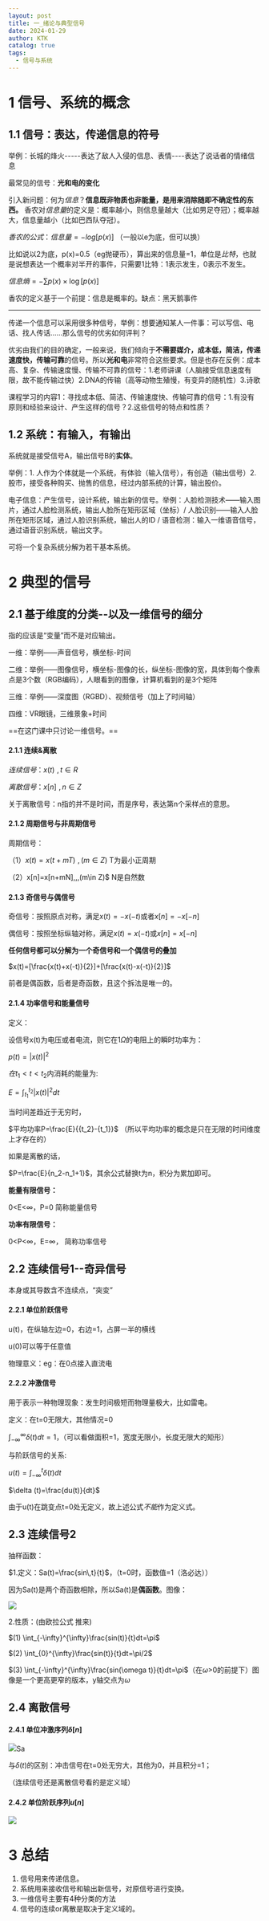 ```yaml
---
layout: post
title: 一_绪论与典型信号
date: 2024-01-29
author: KTK
catalog: true
tags:
  - 信号与系统
---
```


# 1 信号、系统的概念

## 1.1 信号：表达，传递信息的符号

举例：长城的烽火-----表达了敌人入侵的信息、表情----表达了说话者的情绪信息

最常见的信号：**光和电的变化**

引入新问题：何为*信息*？**信息既非物质也非能量，是用来消除随即不确定性的东西。** 香农对*信息量*的定义是：概率越小，则信息量越大（比如男足夺冠）；概率越大，信息量越小（比如巴西队夺冠）。

$香农的公式：信息量=-log[p(x)]$ （一般以e为底，但可以换）

比如说以2为底，p(x)=0.5（eg抛硬币），算出来的信息量=1，单位是*比特*，也就是说想表达一个概率对半开的事件，只需要1比特：1表示发生，0表示不发生。

$信息熵=-\sum p(x)\times\log[p(x)]$

香农的定义基于一个前提：信息是概率的。缺点：黑天鹅事件

-------

传递一个信息可以采用很多种信号，举例：想要通知某人一件事：可以写信、电话、找人传话……那么信号的优劣如何评判？

优劣由我们的目的确定，一般来说，我们倾向于**不需要媒介，成本低，简洁，传递速度快，传输可靠**的信号。所以**光和电**非常符合这些要求。但是也存在反例：成本高、复杂、传输速度慢、传输不可靠的信号：1.老师讲课（人脑接受信息速度有限，故不能传输过快）2.DNA的传输（高等动物生殖慢，有变异的随机性）3.诗歌

课程学习的内容1：寻找成本低、简洁、传输速度快、传输可靠的信号：1.有没有原则和经验来设计、产生这样的信号？2.这些信号的特点和性质？

## 1.2 系统：有输入，有输出

系统就是接受信号A，输出信号B的**实体**。

举例：1. 人作为个体就是一个系统，有体验（输入信号），有创造（输出信号）2. 股市，接受各种购买、抛售的信息，经过内部系统的计算，输出股价。

电子信息：产生信号，设计系统，输出新的信号。举例：人脸检测技术——输入图片，通过人脸检测系统，输出人脸所在矩形区域（坐标）/ 人脸识别——输入人脸所在矩形区域，通过人脸识别系统，输出人的ID / 语音检测：输入一维语音信号，通过语音识别系统，输出文字。

可将一个复杂系统分解为若干基本系统。

# 2 典型的信号

## 2.1 基于维度的分类--以及一维信号的细分

指的应该是“变量”而不是对应输出。

一维：举例——声音信号，横坐标-时间

二维：举例——图像信号，横坐标-图像的长，纵坐标-图像的宽，具体到每个像素点是3个数（RGB编码），人眼看到的图像，计算机看到的是3个矩阵

三维：举例——深度图（RGBD）、视频信号（加上了时间轴）

四维：VR眼镜，三维景象+时间

==在这门课中只讨论一维信号。==

#### 2.1.1 连续&离散

$连续信号：x(t)\,\,,\,t\in R$

$离散信号：x[n]\,\,,\,n\in Z$

关于离散信号：n指的并不是时间，而是序号，表达第n个采样点的意思。

#### 2.1.2 周期信号与非周期信号

周期信号：

$（1）x(t)=x(t+mT)\,\,,\,(m\in Z)$   T为最小正周期

$（2）$x[n]=x[n+mN]\,\,,(m\in Z)$  N是自然数

#### 2.1.3 奇信号与偶信号

奇信号：按照原点对称，满足$x(t)=-x(-t)$或者$x[n]=-x[-n]$

偶信号：按照坐标纵轴对称，满足$x(t)=x(-t)$或$x[n]=x[-n]$

**任何信号都可以分解为一个奇信号和一个偶信号的叠加**

$x(t)=[\frac{x(t)+x(-t)}{2}]+[\frac{x(t)-x(-t)}{2}]$

前者是偶函数，后者是奇函数，且这个拆法是唯一的。

#### 2.1.4 功率信号和能量信号

定义：

设信号x(t)为电压或者电流，则它在$1\Omega$的电阻上的瞬时功率为：

$p(t)=|x(t)|^2$

$在t_1<t<t_2$内消耗的能量为:

$E=\int_{t_1}^{t_2}|x(t)|^{2} dt$

当时间差趋近于无穷时，

$平均功率P=\frac{E}{{t_2}-{t_1}}$ （所以平均功率的概念是只在无限的时间维度上才存在的）

如果是离散的话，

$P=\frac{E}{n_2-n_1+1}$，其余公式替换t为n，积分为累加即可。

**能量有限信号：**

0<E<$\infty$，P=0    简称能量信号

**功率有限信号：** 

0<P<$\infty$，E=$\infty$， 简称功率信号

## 2.2 连续信号1--奇异信号

本身或其导数含不连续点，“突变”

#### 2.2.1 单位阶跃信号

u(t)，在纵轴左边=0，右边=1，占屏一半的横线

u(0)可以等于任意值

物理意义：eg：在0点接入直流电

#### 2.2.2 冲激信号

用于表示一种物理现象：发生时间极短而物理量极大，比如雷电。

定义：在t=0无限大，其他情况=0

$\int_{-\infty}^{\infty} \delta (t) dt=1$，（可以看做面积=1，宽度无限小，长度无限大的矩形）

与阶跃信号的关系:

$u(t)=\int_{-\infty}^{t}\delta (t)dt$

$\delta (t)=\frac{du(t)}{dt}$

由于u(t)在跳变点t=0处无定义，故上述公式*不能*作为定义式。

## 2.3 连续信号2

抽样函数：

$1.定义：Sa(t)=\frac{sin\,t}{t}$，（t=0时，函数值=1（洛必达））

因为Sa(t)是两个奇函数相除，所以Sa(t)是**偶函数**。图像：

![](/img/Sa.png)

2.性质：(由欧拉公式 推来)

$(1) \int_{-\infty}^{\infty}\frac{sin(t)}{t}dt=\pi$

$(2) \int_{0}^{\infty}\frac{sin(t)}{t}dt=\pi/2$

$(3) \int_{-\infty}^{\infty}\frac{sin(\omega t)}{t}dt=\pi$（在$\omega$>0的前提下）图像是一个更高更窄的版本，y轴交点为$\omega$

## 2.4 离散信号

#### 2.4.1 单位冲激序列$\delta[n]$

![](/img/del.png)Sa

与$\delta(t)$的区别：冲击信号在t=0处无穷大，其他为0，并且积分=1；

（连续信号还是离散信号看的是定义域）

#### 2.4.2 单位阶跃序列$u[n]$

![](/img/u.png)

# 3 总结

1. 信号用来传递信息。
2. 系统用来接收信号和输出新信号，对原信号进行变换。
3. 一维信号主要有4种分类的方法
4. 信号的连续or离散是取决于定义域的。
